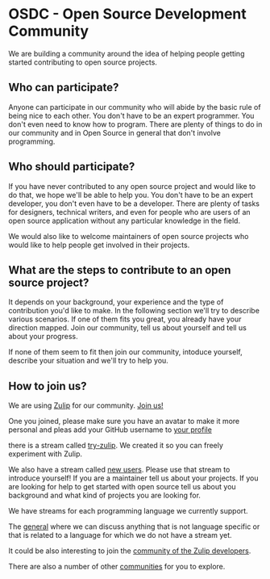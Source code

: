 # OSDC - Open Source Development Community

We are building a community around the idea of helping people getting started contributing to open source projects.

## Who can participate?

Anyone can participate in our community who will abide by the basic rule of being nice to each other.
You don't have to be an expert programmer. You don't even need to know how to program. There are plenty of things to
do in our community and in Open Source in general that don't involve programming.

## Who should participate?

If you have never contributed to any open source project and would like to do that, we hope we'll be able to help you.
You don't have to be an expert developer, you don't even have to be a developer. There are plenty of tasks for designers,
technical writers, and even for people who are users of an open source application without any particular knowledge in the field.

We would also like to welcome maintainers of open source projects who would like to help people get involved in their projects.


## What are the steps to contribute to an open source project?

It depends on your background, your experience and the type of contribution you'd like to make.
In the following section we'll try to describe various scenarios. If one of them fits you great,
you already have your direction mapped. Join our community, tell us about yourself and tell us about your progress.

If none of them seem to fit then join our community, intoduce yourself, describe your situation and we'll try to help you.

## How to join us?

We are using [Zulip](https://zulip.com/) for our community. [Join us!](https://osdc.zulipchat.com/)

One you joined, please make sure you have an avatar to make it more personal and pleas add your GitHub username to  [your profile](https://osdc.zulipchat.com/#settings/profile)

there is a stream called [try-zulip](https://osdc.zulipchat.com/#narrow/stream/393561-try-zulip). We created it so you can freely experiment with Zulip.

We also have a stream called [new users](https://osdc.zulipchat.com/#narrow/stream/393737-new-users). Please use that stream to introduce yourself!
If you are a maintainer tell us about your projects. If you are looking for help to get started with open source tell us about you background and what kind of projects you are looking for.

We have streams for each programming language we currently support.

The [general](https://osdc.zulipchat.com/#narrow/stream/393559-general) where we can discuss anything that is not language specific or that is related to a language for which we
do not have a stream yet.

It could be also interesting to join the [community of the Zulip developers](https://chat.zulip.org/).

There are also a number of other [communities](https://zulip.com/communities/) for you to explore.
